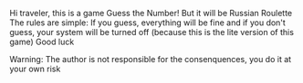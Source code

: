 Hi traveler, this is a game Guess the Number! But it will be Russian Roulette
The rules are simple: If you guess, everything will be fine and if you don't guess, your system will be turned off (because this is the lite version of this game)
Good luck

Warning: The author is not responsible for the consenquences, you do it at your own risk
